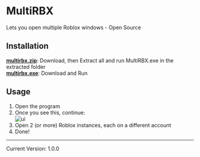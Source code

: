 
# MultiRBX
Lets you open multiple Roblox windows - Open Source

## Installation
**[multirbx.zip](https://github.com/YieldingExploiter/rbxtools/releases/download/multirbx/multirbx.zip)**: Download, then Extract all and run MultiRBX.exe in the extracted folder<br/>
**[multirbx.exe](https://github.com/YieldingExploiter/rbxtools/releases/download/multirbx/multirbx.exe)**: Download and Run

## Usage
1. Open the program
2. Once you see this, continue:<br/>
![ui](https://user-images.githubusercontent.com/90570076/170584881-7733885a-4465-449c-a839-2be9e848b5a0.png)
3. Open 2 (or more) Roblox instances, each on a different account
4. Done!

---

Current Version: 1.0.0
